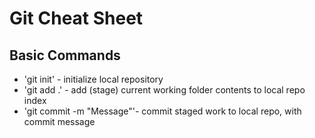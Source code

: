 # Git Cheat Sheet

## Basic Commands
* 'git init' - initialize local repository
* 'git add .' - add (stage) current working folder contents to local repo index
* 'git commit -m "Message"'- commit staged work to local repo, with commit message